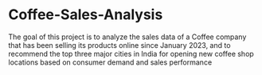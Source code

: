 # Coffee-Sales-Analysis
The goal of this project is to analyze the sales data of a Coffee company that has been selling its products online since January 2023, and to recommend the top three major cities in India for opening new coffee shop locations based on consumer demand and sales performance
